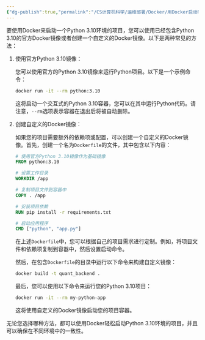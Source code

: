```yaml
---
{"dg-publish":true,"permalink":"/CS计算机科学/运维部署/Docker/用Docker启动Python项目/","created":"2024-01-06T00:52:03.000+08:00","updated":"2024-03-09T18:08:56.540+08:00"}
---
```



要使用Docker来启动一个Python 3.10环境的项目，您可以使用已经包含Python 3.10的官方Docker镜像或者创建一个自定义的Docker镜像。以下是两种常见的方法：

1. 使用官方Python 3.10镜像：

   您可以使用官方的Python 3.10镜像来运行Python项目。以下是一个示例命令：

   ```bash
   docker run -it --rm python:3.10
   ```

   这将启动一个交互式的Python 3.10容器，您可以在其中运行Python代码。请注意，`--rm`选项表示容器在退出后将被自动删除。

2. 创建自定义的Docker镜像：

   如果您的项目需要额外的依赖项或配置，可以创建一个自定义的Docker镜像。首先，创建一个名为`Dockerfile`的文件，其中包含以下内容：

   ```Dockerfile
   # 使用官方Python 3.10镜像作为基础镜像
   FROM python:3.10

   # 设置工作目录
   WORKDIR /app

   # 复制项目文件到容器中
   COPY . /app

   # 安装项目依赖
   RUN pip install -r requirements.txt

   # 启动应用程序
   CMD ["python", "app.py"]
   ```

   在上述`Dockerfile`中，您可以根据自己的项目需求进行定制。例如，将项目文件和依赖项复制到容器中，然后设置启动命令。

   然后，在包含`Dockerfile`的目录中运行以下命令来构建自定义镜像：

   ```bash
   docker build -t quant_backend .
   ```

   最后，您可以使用以下命令来运行您的Python 3.10项目：

   ```bash
   docker run -it --rm my-python-app
   ```

   这将使用自定义的Docker镜像启动您的项目容器。

无论您选择哪种方法，都可以使用Docker轻松启动Python 3.10环境的项目，并且可以确保在不同环境中的一致性。